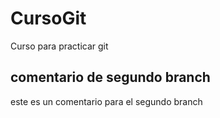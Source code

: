 # CursoGit
 Curso para practicar git
## comentario de segundo branch
este es un comentario para el segundo branch